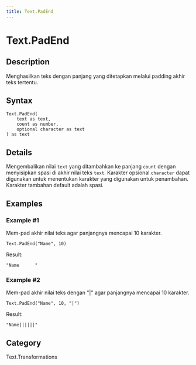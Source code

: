 ```yaml
---
title: Text.PadEnd
---
```


# Text.PadEnd


## Description

Menghasilkan teks dengan panjang yang ditetapkan melalui padding akhir teks tertentu.


## Syntax

```powerquery
Text.PadEnd(
    text as text,
    count as number,
    optional character as text
) as text
```


## Details

Mengembalikan nilai <code>text</code> yang ditambahkan ke panjang <code>count</code> dengan menyisipkan spasi di akhir nilai teks <code>text</code>.    Karakter opsional <code>character</code> dapat digunakan untuk menentukan karakter yang digunakan untuk penambahan. Karakter tambahan default adalah spasi.


## Examples

### Example #1 
Mem-pad akhir nilai teks agar panjangnya mencapai 10 karakter.
```powerquery
Text.PadEnd("Name", 10)
```

Result: 
```powerquery
"Name      "
```


### Example #2 
Mem-pad akhir nilai teks dengan &#34;|&#34; agar panjangnya mencapai 10 karakter.
```powerquery
Text.PadEnd("Name", 10, "|")
```

Result: 
```powerquery
"Name||||||"
```




## Category
Text.Transformations
